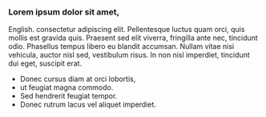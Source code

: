 ### Lorem ipsum dolor sit amet, 
English.
consectetur adipiscing elit. 
Pellentesque luctus quam orci, quis mollis est gravida quis. 
Praesent sed elit viverra, fringilla ante nec, tincidunt odio. Phasellus tempus libero eu blandit accumsan. 
Nullam vitae nisi vehicula, auctor nisl sed, vestibulum risus. In non nisl imperdiet, tincidunt dui eget, suscipit erat. 
* Donec cursus diam at orci lobortis, 
* ut feugiat magna commodo. 
* Sed hendrerit feugiat tempor. 
* Donec rutrum lacus vel aliquet imperdiet.
